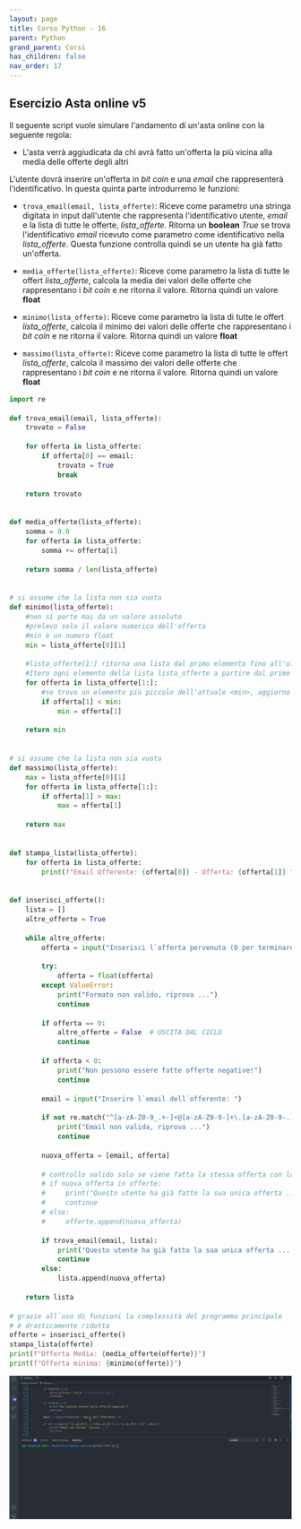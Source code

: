 ```yaml
---
layout: page
title: Corso Python - 16
parent: Python
grand_parent: Corsi
has_children: false
nav_order: 17
---
```


## Esercizio Asta online v5

Il seguente script vuole simulare l'andamento di un'asta online con la seguente regola:
- L'asta verrà aggiudicata da chi avrà fatto un'offerta la più vicina alla media delle offerte degli altri

L'utente dovrà inserire un'offerta in *bit coin* e una *email* che rappresenterà l'identificativo. In questa quinta parte introdurremo le funzioni:

- `trova_email(email, lista_offerte)`: Riceve come parametro una stringa digitata in input dall'utente che rappresenta l'identificativo utente, *email* e la lista di tutte le offerte, *lista_offerte*. Ritorna un **boolean** *True* se trova l'identificativo *email* ricevuto come parametro come identificativo nella *lista_offerte*. Questa funzione controlla quindi se un utente ha già fatto un'offerta.

- `media_offerte(lista_offerte)`: Riceve come parametro la lista di tutte le offert *lista_offerte*, calcola la media dei valori delle offerte che rappresentano i *bit coin* e ne ritorna il valore. Ritorna quindi un valore **float**

- `minimo(lista_offerte)`: Riceve come parametro la lista di tutte le offert *lista_offerte*, calcola il minimo dei valori delle offerte che rappresentano i *bit coin* e ne ritorna il valore. Ritorna quindi un valore **float**

- `massimo(lista_offerte)`: Riceve come parametro la lista di tutte le offert *lista_offerte*, calcola il massimo dei valori delle offerte che rappresentano i *bit coin* e ne ritorna il valore. Ritorna quindi un valore **float**

```py
import re

def trova_email(email, lista_offerte):
    trovato = False

    for offerta in lista_offerte:
        if offerta[0] == email:
            trovato = True
            break

    return trovato


def media_offerte(lista_offerte):
    somma = 0.0
    for offerta in lista_offerte:
        somma += offerta[1]

    return somma / len(lista_offerte)


# si assume che la lista non sia vuota
def minimo(lista_offerte):
    #non si parte mai da un valore assoluto
    #prelevo solo il valore numerico dell'offerta
    #min è un numero float
    min = lista_offerte[0][1]

    #lista_offerte[1:] ritorna una lista dal primo elemento fino all'ultimo
    #Itero ogni elemento della lista lista_offerte a partire dal primo
    for offerta in lista_offerte[1:]:
        #se trovo un elemento più piccolo dell'attuale <min>, aggiorno min
        if offerta[1] < min:
            min = offerta[1]

    return min


# si assume che la lista non sia vuota
def massimo(lista_offerte):
    max = lista_offerte[0][1]
    for offerta in lista_offerte[1:]:
        if offerta[1] > max:
            max = offerta[1]

    return max


def stampa_lista(lista_offerte):
    for offerta in lista_offerte:
        print(f"Email Offerente: {offerta[0]} - Offerta: {offerta[1]} ")


def inserisci_offerte():
    lista = []
    altre_offerte = True

    while altre_offerte:
        offerta = input("Inserisci l`offerta pervenuta (0 per terminare): ")

        try:
            offerta = float(offerta)
        except ValueError:
            print("Formato non valido, riprova ...")
            continue

        if offerta == 0:
            altre_offerte = False  # USCITA DAL CICLO
            continue

        if offerta < 0:
            print("Non possono essere fatte offerte negative!")
            continue

        email = input("Inserire l`email dell`offerente: ")

        if not re.match("^[a-zA-Z0-9_.+-]+@[a-zA-Z0-9-]+\.[a-zA-Z0-9-.]+$", email):
            print("Email non valida, riprova ...")
            continue

        nuova_offerta = [email, offerta]

        # controllo valido solo se viene fatta la stessa offerta con la stessa mail ... limitato!
        # if nuova_offerta in offerte:
        #     print("Questo utente ha già fatto la sua unica offerta ... respinto!")
        #     continue
        # else:
        #     offerte.append(nuova_offerta)

        if trova_email(email, lista):
            print("Questo utente ha già fatto la sua unica offerta ... respinto!")
            continue
        else:
            lista.append(nuova_offerta)

    return lista

# grazie all`uso di funzioni la complessità del programma principale
# è drasticamente ridotta
offerte = inserisci_offerte()
stampa_lista(offerte)
print(f"Offerta Media: {media_offerte(offerte)}")
print(f"Offerta minima: {minimo(offerte)}")
```

![](./images/asta-05.gif)